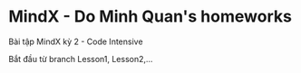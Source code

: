 # MindX - Do Minh Quan's homeworks

Bài tập MindX kỳ 2 - Code Intensive

Bắt đầu từ branch Lesson1, Lesson2,...
